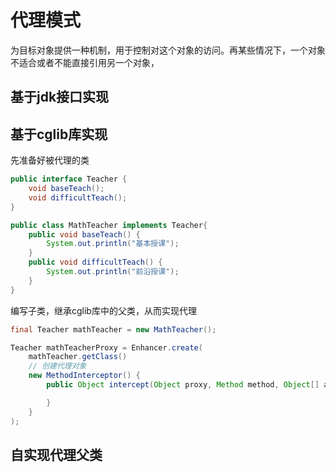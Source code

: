 # 代理模式

为目标对象提供一种机制，用于控制对这个对象的访问。再某些情况下，一个对象不适合或者不能直接引用另一个对象，

## 基于jdk接口实现

## 基于cglib库实现

先准备好被代理的类

```java
public interface Teacher {
    void baseTeach();
    void difficultTeach();
}

public class MathTeacher implements Teacher{
    public void baseTeach() {
        System.out.println("基本授课");
    }
    public void difficultTeach() {
        System.out.println("前沿授课");
    }
}
```

编写子类，继承cglib库中的父类，从而实现代理

```java
final Teacher mathTeacher = new MathTeacher();

Teacher mathTeacherProxy = Enhancer.create(
    mathTeacher.getClass()
    // 创建代理对象
    new MethodInterceptor() {
        public Object intercept(Object proxy, Method method, Object[] args, MethodProxy methodPorxy) {

        }
    }
);
```

## 自实现代理父类
